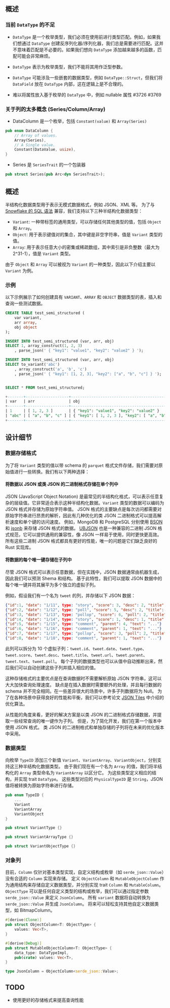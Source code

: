 ## 概述

### 当前 `DataType` 的不足

- `DataType` 是一个枚举类型，我们必须在使用前进行类型匹配。例如，如果我们想通过 `DataType` 创建反序列化器/序列化器，我们总是需要进行匹配。这并不意味着匹配是不必要的。如果我们想向 `DataType` 添加越来越多的函数，匹配可能会非常麻烦。

- `DataType` 表示为枚举类型，我们不能将其用作泛型参数。

- `DataType` 可能涉及一些嵌套的数据类型，例如 `DataType::Struct`，但我们将 `DataField` 放在 `DataType` 内部，这在逻辑上是不合理的。

- 难以将属性放入基于枚举的 `DataType` 中，例如 nullable 属性 #3726 #3769

### 关于列的太多概念 (Series/Column/Array)

- DataColumn 是一个枚举，包括 `Constant(value)` 和 `Array(Series)`
```rust
pub enum DataColumn {
    // Array of values.
    Array(Series),
    // A Single value.
    Constant(DataValue, usize),
}
```

- Series 是 `SeriesTrait` 的一个包装器
```rust
pub struct Series(pub Arc<dyn SeriesTrait>);
```

## 概述

半结构化数据类型用于表示无模式数据格式，例如 JSON、XML 等。
为了与 [Snowflake 的 SQL 语法](https://docs.snowflake.com/en/sql-reference/data-types-semistructured.html) 兼容，我们支持以下三种半结构化数据类型：

- `Variant`: 一种带标签的通用类型，可以存储任何其他类型的值，包括 `Object` 和 `Array`。
- `Object`: 用于表示键值对的集合，其中键是非空字符串，值是 `Variant` 类型的值。
- `Array`: 用于表示任意大小的密集或稀疏数组，其中索引是非负整数（最大为 2^31-1），值是 `Variant` 类型。

由于 `Object` 和 `Array` 可以被视为 `Variant` 的一种类型，因此以下介绍主要以 `Variant` 为例。

### 示例

以下示例展示了如何创建具有 `VARIANT`、`ARRAY` 和 `OBJECT` 数据类型的表，插入和查询一些测试数据。

```sql
CREATE TABLE test_semi_structured (
    var variant,
    arr array,
    obj object
);

INSERT INTO test_semi_structured (var, arr, obj)
SELECT 1, array_construct(1, 2, 3)
    , parse_json(' { "key1": "value1", "key2": "value2" } ');

INSERT INTO test_semi_structured (var, arr, obj)
SELECT to_variant('abc')
    , array_construct('a', 'b', 'c')
    , parse_json(' { "key1": [1, 2, 3], "key2": ["a", "b", "c"] } ');


SELECT * FROM test_semi_structured;

+-------+-------------------+----------------------------------------------------+
| var   | arr               | obj                                                |
+-------+-------------------+----------------------------------------------------+
| 1     | [ 1, 2, 3 ]       | { "key1": "value1", "key2": "value2" }             |
| "abc" | [ "a", "b", "c" ] | { "key1": [ 1, 2, 3 ], "key2": [ "a", "b", "c" ] } |
+-------+-------------------+----------------------------------------------------+
```

## 设计细节

### 数据存储格式

为了将 `Variant` 类型的值以带 schema 的 `parquet` 格式文件存储，我们需要对原始值进行一些转换。我们有以下两种选择：

#### 将数据以 JSON 或类 JSON 的二进制格式存储在单个列中

JSON (JavaScript Object Notation) 是最常见的半结构化格式，可以表示任意复杂的层级值。它非常适合表示这种半结构化数据。`Variant` 类型的数据可以编码为 JSON 格式并存储为原始字符串值。
JSON 格式的主要缺点是每次访问都需要对原始字符串进行昂贵的解析，因此有几种优化的类 JSON 二进制格式可以提高解析速度和单个键的访问速度。
例如，MongoDB 和 PostgreSQL 分别使用 [BSON](https://bsonspec.org/) 和 [jsonb](https://www.postgresql.org/docs/14/datatype-json.html) 来存储 JSON 格式的数据。
[UBJSON](https://ubjson.org/) 也是一种兼容的二进制 JSON 格式规范，它可以提供通用的兼容性，像 JSON 一样易于使用，同时更快更高效。
所有这些二进制 JSON 格式都具有更好的性能，唯一的问题是它们缺乏良好的 Rust 实现库。

#### 将数据的每个唯一键存储在子列中

尽管 JSON 格式可以表示任意数据，但在实践中，JSON 数据通常由机器生成，因此我们可以预测 Shema 和结构。
基于此特性，我们可以提取 JSON 数据中的每个唯一键并将其展平为多个独立的虚拟子列。

例如，假设我们有一个名为 `tweet` 的列，并存储以下 JSON 数据：

```json
{"id":1, "date": "1/11", type: "story", "score": 3, "desc": 2, "title": "...", "url": "..."}
{"id":2, "date": "1/12", type: "poll", "score": 5, "desc": 2, "title": "..."}
{"id":3, "date": "1/13", type: "pollop", "score": 6, "poll": 2, "title": "..."}
{"id":4, "date": "1/14", type: "story", "score": 1, "desc": 1, "title": "...", "url": "..."}
{"id":5, "date": "1/15", type: "comment", "parent": 4, "text": "..."}
{"id":6, "date": "1/16", type: "comment", "parent": 1, "text": "..."}
{"id":7, "date": "1/17", type: "pollop", "score": 3, "poll": 2, "title": "..."}
{"id":8, "date": "1/18", type: "comment", "parent": 1, "text": "..."}
```

此列可以拆分为 10 个虚拟子列：`tweet.id`、`tweet.date`、`tweet.type`、`tweet.score`、`tweet.desc`、`tweet.title`、`tweet.url`、`tweet.parent`、`tweet.text`、`tweet.poll`。
每个子列的数据类型也可以从值中自动推断出来，然后我们可以自动创建这些子列并插入相应的值。

这种存储格式的主要优点是在查询数据时不需要解析原始 JSON 字符串，这可以大大加快查询处理速度。
缺点是在插入数据时需要额外的处理，并且每行数据的 schema 并不完全相同。在一些差异很大的场景中，许多子列数据将为 Null。
为了在各种场景中获得良好的性能和平衡，我们可以参考论文 [JSON Tiles](https://db.in.tum.de/people/sites/durner/papers/json-tiles-sigmod21.pdf) 中介绍的优化算法。

从性能的角度来看，更好的解决方案是以类 JSON 的二进制格式存储数据，并提取一些经常查询的唯一键作为子列。
但是，为了简化开发，我们在第一个版本中使用 JSON 格式。
类 JSON 的二进制格式和单独存储的子列将在未来的优化版本中采用。

### 数据类型

向枚举 `TypeID` 添加三个新值 `Variant`、`VariantArray`、`VariantObject`，分别支持这三种半结构化数据类型。
由于我们现在有一个名为 `Array` 的值，我们将半结构化的 `Array` 类型命名为 `VariantArray` 以区分它。
为这些类型定义相应的结构，并实现 trait `DataType`。
这些类型对应的 `PhysicalTypeID` 是 `String`，JSON 值将被转换为原始字符串进行存储。

```rust
pub enum TypeID {
    ...
    Variant
    VariantArray
    VariantObject
}

pub struct VariantType {}

pub struct VariantArrayType {}

pub struct VariantObjectType {}

```

### 对象列

目前，`Column` 仅针对基本类型实现，自定义结构或枚举（如 `serde_json::Value`）没有合适的 `Column` 实现来存储。
定义 `ObjectColumn` 和 `MutableObjectColumn` 作为通用结构来存储自定义数据类型，并分别实现 trait `Column` 和 `MutableColumn`。
`ObjectType` 可以是任何自定义类型的结构或枚举，我们可以通过指定参数 `serde_json::Value` 来定义 `JsonColumn`。
所有 `variant` 数据将自动转换为 `serde_json::Value` 并生成 `JsonColumn`。
将来可以轻松支持其他自定义数据类型，如 BitmapColumn。

```rust
#[derive(Clone)]
pub struct ObjectColumn<T: ObjectType> {
    values: Vec<T>,
}

#[derive(Debug)]
pub struct MutableObjectColumn<T: ObjectType> {
    data_type: DataTypeImpl,
    pub(crate) values: Vec<T>,
}

type JsonColumn = ObjectColumn<serde_json::Value>;

```

## TODO

- 使用更好的存储格式来提高查询性能